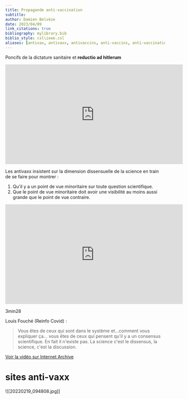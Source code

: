 ```yaml
---
title: Propagande anti-vaccination
subtitle:
author: Damien Belvèze
date: 2023/04/09
link_citations: true
bibliography: mylibrary.bib
biblio_style: csl\ieee.csl
aliases: [antivax, antivaxx, antivaccins, anti-vaccins, anti-vaccination]
---
```



Poncifs de la dictature sanitaire et **reductio ad hitlerum**

<iframe width="560" height="315" src="https://www.youtube.com/embed/JajaQy8PWQs?start=1170" title="YouTube video player" frameborder="0" allow="accelerometer; autoplay; clipboard-write; encrypted-media; gyroscope; picture-in-picture" allowfullscreen></iframe>

Les antivaxx insistent sur la dimension dissensuelle de la science en train de se faire pour montrer : 

1. Qu'il y a un point de vue minoritaire sur toute question scientifique.
2. Que le point de vue minoritaire doit avoir une visibilité au moins aussi grande que le point de vue contraire. 

<iframe width="560" height="315" src="https://www.youtube.com/embed/JajaQy8PWQs?start=208" title="YouTube video player" frameborder="0" allow="accelerometer; autoplay; clipboard-write; encrypted-media; gyroscope; picture-in-picture" allowfullscreen></iframe>

3min28

Louis Fouché (Reinfo Covid) : 

>Vous êtes de ceux qui sont dans le système et...comment vous expliquer ça... vous êtes de ceux qui pensent qu'il y a un consensus scientifique. En fait il n'existe pas. La science c'est le dissensus, la science, c'est la discussion. 

[Voir la vidéo sur Internet Archive](https://archive.org/details/20210614-video-france-info-universite-citoyenne) 

 #  sites anti-vaxx


![[20220219_094808.jpg]]

	


